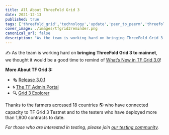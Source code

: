 ```yaml
---
title: All About ThreeFold Grid 3
date: 2021-12-13
published: true
tags: ['threefold_grid','technology','update','peer_to_peerm','threefold_cloud']
cover_image: ./images/tfgrid3reminder.png
canonical_url: false
description: "As the team is working hard on bringing ThreeFold Grid 3 to mainnet, we wanted to remind you of what's new and what's coming!"
---
```


✍️ As the team is working hard on **bringing ThreeFold Grid 3 to mainnet**, we thought it would be a good time to remind of [What’s New in TF Grid 3.0](https://forum.threefold.io/t/what-is-new-in-tfgrid-3-0/1133)!

**More About TF Grid 3:**

- 🗞 [Release 3.0.1](https://forum.threefold.io/t/whats-new-in-tf-grid-3-0-1-and-the-path-to-mainnet/1488)
- 🌀 [The TF Admin Portal](https://forum.threefold.io/t/introducing-the-tf-chain-admin-portal-for-farmers-and-grid-users/1526)
- 🔍 [Grid 3 Explorer](https://forum.threefold.io/t/the-threefold-grid-3-x-explorer-ui/1536)

Thanks to the farmers acrossed 18 countries 🌎 who have connected capacity to TF Grid 3 Testnet and to the testers who have deployed more than 1,800 contracts to date.

*For those who are interested in testing, please join [our testing community](https://t.me/threefoldtesting).*